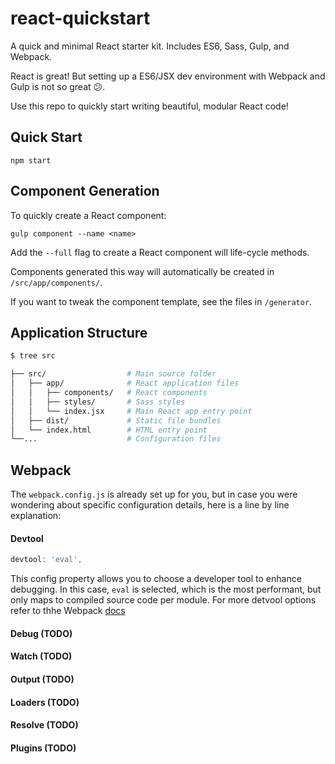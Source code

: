 # react-quickstart

A quick and minimal React starter kit. Includes ES6, Sass, Gulp, and Webpack.

React is great! But setting up a ES6/JSX dev environment with Webpack and Gulp is not so great :confused:. 

Use this repo to quickly start writing beautiful, modular React code!

## Quick Start

    npm start

## Component Generation

To quickly create a React component:

    gulp component --name <name>

Add the `--full` flag to create a React component will life-cycle methods.

Components generated this way will automatically be created in `/src/app/components/`. 

If you want to tweak the component template, see the files in `/generator`. 

## Application Structure

```bash
$ tree src

├── src/                  # Main source folder
│   ├── app/              # React application files
│   │   ├── components/   # React components
│   │   ├── styles/       # Sass styles
│   │   └── index.jsx     # Main React app entry point
│   ├── dist/             # Static file bundles
│   └── index.html        # HTML entry point     
└──...                    # Configuration files
```

## Webpack

The `webpack.config.js` is already set up for you, but in case you were wondering about specific configuration details, here is a line by line explanation:

#### Devtool
```javascript
devtool: 'eval',
```
This config property allows you to choose a developer tool to enhance debugging. In this case, `eval` is selected, which is the most performant, but only maps to compiled source code per module. For more detvool options refer to thhe Webpack [docs](http://webpack.github.io/docs/configuration.html#devtool)

#### Debug (TODO)

#### Watch (TODO)

#### Output (TODO)

#### Loaders (TODO)

#### Resolve (TODO)

#### Plugins (TODO)






